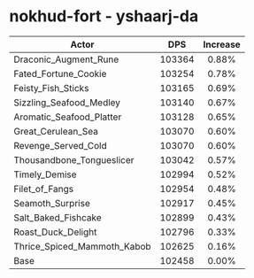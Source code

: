# nokhud-fort - yshaarj-da
| Actor | DPS | Increase |
|---|:---:|:---:|
|Draconic_Augment_Rune|103364|0.88%|
|Fated_Fortune_Cookie|103254|0.78%|
|Feisty_Fish_Sticks|103165|0.69%|
|Sizzling_Seafood_Medley|103140|0.67%|
|Aromatic_Seafood_Platter|103128|0.65%|
|Great_Cerulean_Sea|103070|0.60%|
|Revenge_Served_Cold|103070|0.60%|
|Thousandbone_Tongueslicer|103042|0.57%|
|Timely_Demise|102994|0.52%|
|Filet_of_Fangs|102954|0.48%|
|Seamoth_Surprise|102917|0.45%|
|Salt_Baked_Fishcake|102899|0.43%|
|Roast_Duck_Delight|102796|0.33%|
|Thrice_Spiced_Mammoth_Kabob|102625|0.16%|
|Base|102458|0.00%|
